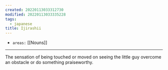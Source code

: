```yaml
---
created: 20220113033312730
modified: 20220113033335228
tags:
  - japanese
title: Ijirashii
---
```


- `areas:` [[Nouns]]

---

The sensation of being touched or moved on seeing the little guy overcome an obstacle or do something praiseworthy.
